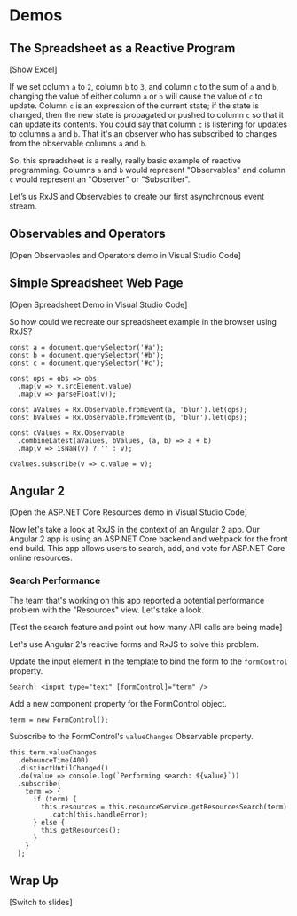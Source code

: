 
# Demos

## The Spreadsheet as a Reactive Program

[Show Excel]

If we set column `a` to `2`, column `b` to `3`, and column `c` to the sum of `a` and `b`, changing the value of either column `a` or `b` will cause the value of `c` to update. Column `c` is an expression of the current state; if the state is changed, then the new state is propagated or pushed to column `c` so that it can update its contents. You could say that column `c` is listening for updates to columns `a` and `b`. That it's an observer who has subscribed to changes from the observable columns `a` and `b`.

So, this spreadsheet is a really, really basic example of reactive programming. Columns `a` and `b` would represent "Observables" and column `c` would represent an "Observer" or "Subscriber".

Let’s us RxJS and Observables to create our first asynchronous event stream.

## Observables and Operators

[Open Observables and Operators demo in Visual Studio Code]

## Simple Spreadsheet Web Page

[Open Spreadsheet Demo in Visual Studio Code]

So how could we recreate our spreadsheet example in the browser using RxJS?

```
const a = document.querySelector('#a');
const b = document.querySelector('#b');
const c = document.querySelector('#c');

const ops = obs => obs
  .map(v => v.srcElement.value)
  .map(v => parseFloat(v));

const aValues = Rx.Observable.fromEvent(a, 'blur').let(ops);
const bValues = Rx.Observable.fromEvent(b, 'blur').let(ops);

const cValues = Rx.Observable
  .combineLatest(aValues, bValues, (a, b) => a + b)
  .map(v => isNaN(v) ? '' : v);

cValues.subscribe(v => c.value = v);
```

## Angular 2

[Open the ASP.NET Core Resources demo in Visual Studio Code]

Now let's take a look at RxJS in the context of an Angular 2 app. Our Angular 2 app is using an ASP.NET Core backend and webpack for the front end build. This app allows users to search, add, and vote for ASP.NET Core online resources.

### Search Performance

The team that's working on this app reported a potential performance problem with the "Resources" view. Let's take a look.

[Test the search feature and point out how many API calls are being made]

Let's use Angular 2's reactive forms and RxJS to solve this problem.

Update the input element in the template to bind the form to the `formControl` property.

```
Search: <input type="text" [formControl]="term" />
```

Add a new component property for the FormControl object.

```
term = new FormControl();
```

Subscribe to the FormControl's `valueChanges` Observable property.

```
this.term.valueChanges
  .debounceTime(400)
  .distinctUntilChanged()
  .do(value => console.log(`Performing search: ${value}`))
  .subscribe(
    term => {
      if (term) {
        this.resources = this.resourceService.getResourcesSearch(term)
          .catch(this.handleError);
      } else {
        this.getResources();
      }
    }
  );
```

## Wrap Up

[Switch to slides]
